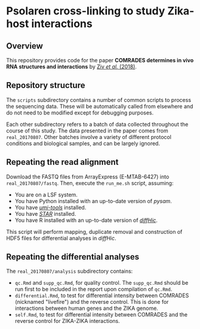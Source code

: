 # Psolaren cross-linking to study Zika-host interactions

## Overview

This repository provides code for the paper 
**COMRADES determines in vivo RNA structures and interactions**
by [Ziv _et al._ (2018)](https://doi.org/10.1038/s41592-018-0121-0).

## Repository structure

The `scripts` subdirectory contains a number of common scripts to process the sequencing data.
These will be automatically called from elsewhere and do not need to be modified except for debugging purposes.

Each other subdirectory refers to a batch of data collected throughout the course of this study.
The data presented in the paper comes from `real_20170807`.
Other batches involve a variety of different protocol conditions and biological samples, and can be largely ignored.

## Repeating the read alignment 

Download the FASTQ files from ArrayExpress (E-MTAB-6427) into `real_20170807/fastq`.
Then, execute the `run_me.sh` script, assuming:

- You are on a LSF system.
- You have Python installed with an up-to-date version of _pysam_.
- You have [_umi-tools_](https://github.com/CGATOxford/UMI-tools) installed.
- You have [_STAR_](https://github.com/alexdobin/STAR) installed.
- You have R installed with an up-to-date version of [_diffHic_](https://bioconductor.org/packages/diffHic).

This script will perform mapping, duplicate removal and construction of HDF5 files for differential analyses in _diffHic_.

## Repeating the differential analyses

The `real_20170807/analysis` subdirectory contains:

- `qc.Rmd` and `supp_qc.Rmd`, for quality control.
The `supp_qc.Rmd` should be run first to be included in the report upon compilation of `qc.Rmd`.
- `differential.Rmd`, to test for differential intensity between COMRADES (nicknamed "livefire") and the reverse control.
This is done for interactions between human genes and the ZIKA genome.
- `self.Rmd`, to test for differential intensity between COMRADES and the reverse control for ZIKA-ZIKA interactions.

